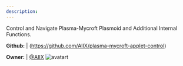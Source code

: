 ```yaml
---
description: 
---
```

Control and Navigate Plasma-Mycroft Plasmoid and Additional Internal Functions.

**Github:** | (https://github.com/AIIX/plasma-mycroft-applet-control)

**Owner:** | [@AIIX](https://github.com/AIIX) ![avatart](https://avatars3.githubusercontent.com/u/19663666?v=4)

